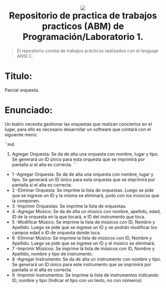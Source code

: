 <h1 align="center">
    <img src="http://utnfrae6.galeon.com/utn.jpg">
    <br/>
    Repositorio de practica de trabajos practicos (ABM) de Programación/Laboratorio 1.
    <br/>
</h1>

> El repositorio consta de trabajos prácticos realizados con el lenguaje ANSI C.
# Titulo:
Parcial orquesta.
# Enunciado:
Un teatro necesita gestionar las orquestas que realizan conciertos en el lugar, para ello es necesario
desarrollar un software que contará con el siguiente menú:

``md
1. Agregar Orquesta: Se da de alta una orquesta con nombre, lugar y tipo. Se generará un ID único
para esta orquesta que se imprimirá por pantalla si el alta es correcta.
``
* 1 -Agregar Orquesta: Se da de alta una orquesta con nombre, lugar y tipo. Se generará un ID único
para esta orquesta que se imprimirá por pantalla si el alta es correcta.
* 2 -Eliminar Orquesta: Se imprime la lista de orquestas. Luego se pide que se ingrese un ID y la
misma se eliminará, junto con los músicos que la componen.
* 3 -Imprimir Orquestas: Se imprime la lista de orquestas.
* 4 -Agregar Músico: Se da de alta un músico con nombre, apellido, edad, ID de la orquesta en la que
tocará, e ID del instrumento que toca.
* 5 -Modificar Músico: Se imprime la lista de músicos con ID, Nombre y Apellido. Luego se pide que
se ingrese un ID y se podrán modificar los campos edad o ID de orquesta donde toca.
* 6 -Eliminar Músico: Se imprime la lista de músicos con ID, Nombre y Apellido. Luego se pide que se
ingrese un ID y el músico se eliminará.
* 7 -Imprimir Músicos: Se imprime la lista de músicos con ID, Nombre y Apellido, nombre y tipo de
instrumento.
* 8 -Agregar Instrumento: Se da de alta un instrumento con nombre y tipo. Se generará un ID único
para este instrumento que se imprimirá por pantalla si el alta es correcta.
* 9 -Imprimir instrumentos: Se imprime la lista de instrumentos indicando ID, nombre y tipo (Indicar el
tipo con un texto, no con números)
